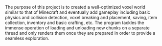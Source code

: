 The purpose of this project is to created a well-optimized voxel world similar to that of Minecraft 
and eventually add gameplay including basic physics and collision detection, voxel breaking and placement,
saving, item collection, inventory and basic crafting, etc. The program tackles the immense operation of loading
and unloading new chunks on a separate thread and only renders them once they are prepared in order to provide
a seamless exploration.

